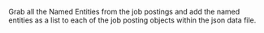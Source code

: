 Grab all the Named Entities from the job postings and add the named entities as a list to each of the job posting objects within the json data file.
